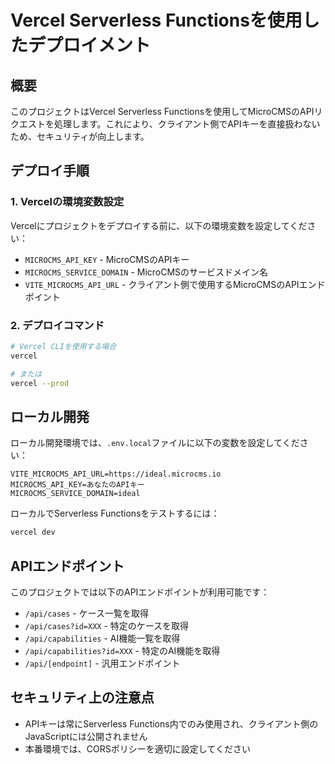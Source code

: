 # Vercel Serverless Functionsを使用したデプロイメント

## 概要

このプロジェクトはVercel Serverless Functionsを使用してMicroCMSのAPIリクエストを処理します。これにより、クライアント側でAPIキーを直接扱わないため、セキュリティが向上します。

## デプロイ手順

### 1. Vercelの環境変数設定

Vercelにプロジェクトをデプロイする前に、以下の環境変数を設定してください：

- `MICROCMS_API_KEY` - MicroCMSのAPIキー
- `MICROCMS_SERVICE_DOMAIN` - MicroCMSのサービスドメイン名
- `VITE_MICROCMS_API_URL` - クライアント側で使用するMicroCMSのAPIエンドポイント

### 2. デプロイコマンド

```bash
# Vercel CLIを使用する場合
vercel

# または
vercel --prod
```

## ローカル開発

ローカル開発環境では、`.env.local`ファイルに以下の変数を設定してください：

```
VITE_MICROCMS_API_URL=https://ideal.microcms.io
MICROCMS_API_KEY=あなたのAPIキー
MICROCMS_SERVICE_DOMAIN=ideal
```

ローカルでServerless Functionsをテストするには：

```bash
vercel dev
```

## APIエンドポイント

このプロジェクトでは以下のAPIエンドポイントが利用可能です：

- `/api/cases` - ケース一覧を取得
- `/api/cases?id=XXX` - 特定のケースを取得
- `/api/capabilities` - AI機能一覧を取得
- `/api/capabilities?id=XXX` - 特定のAI機能を取得
- `/api/[endpoint]` - 汎用エンドポイント

## セキュリティ上の注意点

- APIキーは常にServerless Functions内でのみ使用され、クライアント側のJavaScriptには公開されません
- 本番環境では、CORSポリシーを適切に設定してください 